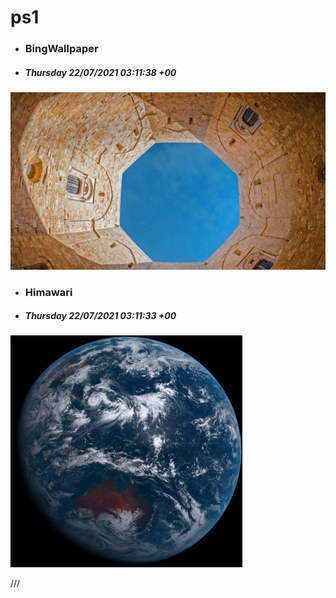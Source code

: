# ps1

- ### BingWallpaper
- ##### Thursday 22/07/2021 03:11:38 +00
<img src="BingWallpaper/latest.jpg" width="700" height="auto" title="👉  BingWallpaper  👈">


- ### Himawari 
- ##### Thursday 22/07/2021 03:11:33 +00
<img src="Himawari/latest.jpg" width="auto" height="371" title="👉  Himawari  👈">




///




